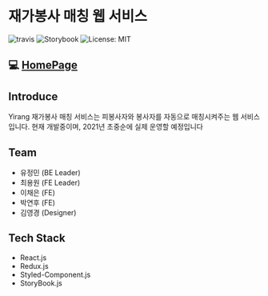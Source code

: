 <h1>재가봉사 매칭 웹 서비스</h1>

<p>
    <img alt="travis" src="https://travis-ci.com/YirangDevs/Front.svg?branch=master"/>
    <img alt="Storybook" src="https://github.com/storybookjs/brand/raw/master/badge/badge-storybook.svg?sanitize=true"/>
    <img alt="License: MIT" src="https://img.shields.io/badge/License-MIT-yellow.svg"/>
</p>

## :computer: [HomePage](http://ec2-3-35-99-114.ap-northeast-2.compute.amazonaws.com/)

## Introduce
Yirang 재가봉사 매칭 서비스는 피봉사자와 봉사자를 자동으로 매칭시켜주는 웹 서비스 입니다.
현재 개발중이며, 2021년 초중순에 실제 운영할 예정입니다

## Team
* 유정민 (BE Leader)
* 최용원 (FE Leader)
* 이채은 (FE)
* 박연후 (FE)
* 김영경 (Designer)

## Tech Stack
* React.js
* Redux.js
* Styled-Component.js
* StoryBook.js
